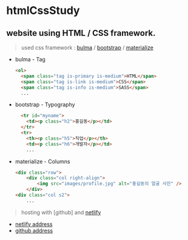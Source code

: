 # htmlCssStudy
## website using HTML / CSS framework.
> used css framework : [bulma](https://bulma.io/) / [bootstrap](https://getbootstrap.com/) / [materialize](https://materializecss.com/)

* bulma - Tag
  ```html
  <ol>
    <span class="tag is-primary is-medium">HTML</span>
    <span class="tag is-link is-medium">CSS</span>
    <span class="tag is-info is-medium">SASS</span>
    ...
  ```

* bootstrap - Typography
  ```html
    <tr id="myname">
      <td><p class="h2">홍길동</p></td>
    </tr>
    <tr>
      <th><p class="h5">직업</p></th>
      <td><p class="h6">개발자</p></td>
      ...
  ```

* materialize - Columns
  ```html
  <div class="row">
      <div class="col right-align">
          <img src="images/profile.jpg" alt="홍길동의 얼굴 사진" />
      </div>
  <div class="col s2">
      ...
  ```
  
> hosting with [github] and [netlify](https://www.netlify.com/)
    <br/>
*    [netlify address](https://main--profound-beijinho-2ace0f.netlify.app/)
    <br/>
*    [github address](https://jnj3j3.github.io/htmlCssStudy/)
